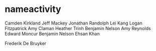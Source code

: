 # nameactivity
Camden Kirkland
Jeff Mackey
Jonathan Randolph
Lei Kang
Logan Fitzpatrick
Amy Claman
Heather Trinh
Benjamin Nelson
Amy Reynolds
Edward Moncur
Benjamin Nelson
Ehsan Khan



Frederik De Bruyker